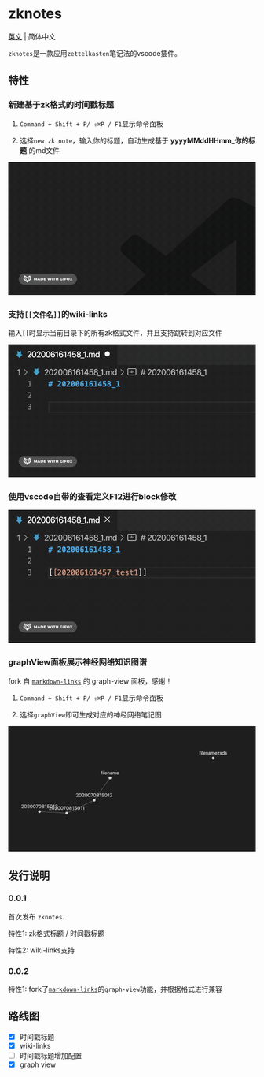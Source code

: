 # zknotes

[英文](README.md) | 简体中文

`zknotes`是一款应用`zettelkasten`笔记法的vscode插件。

## 特性

### 新建基于zk格式的时间戳标题

1. `Command + Shift + P/ ⇧⌘P / F1`显示命令面板

2. 选择`new zk note`，输入你的标题，自动生成基于 **yyyyMMddHHmm_你的标题** 的md文件

![](images/2020-06-16_1.gif)

### 支持`[[文件名]]`的wiki-links

输入`[[`时显示当前目录下的所有zk格式文件，并且支持跳转到对应文件

![](images/2020-06-16_2.gif)

### 使用vscode自带的查看定义F12进行block修改

![](images/2020-06-16_3.gif)

### graphView面板展示神经网络知识图谱

fork 自 [`markdown-links`](https://github.com/tchayen/markdown-links) 的 graph-view 面板，感谢！

1. `Command + Shift + P/ ⇧⌘P / F1`显示命令面板

2. 选择`graphView`即可生成对应的神经网络笔记图

![](images/2020-08-17_1.png)

## 发行说明

### 0.0.1

首次发布 `zknotes`.

特性1: zk格式标题 / 时间戳标题

特性2: wiki-links支持

### 0.0.2

特性1: fork了[`markdown-links`](https://github.com/tchayen/markdown-links)的`graph-view`功能，并根据格式进行兼容

## 路线图

- [x] 时间戳标题
- [x] wiki-links
- [ ] 时间戳标题增加配置
- [x] graph view
